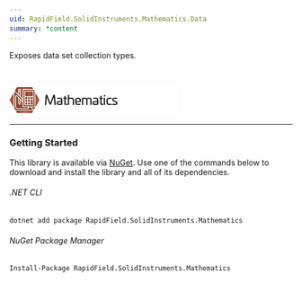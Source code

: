 ```yaml
---
uid: RapidField.SolidInstruments.Mathematics.Data
summary: *content
---
```


<!--
Copyright (c) RapidField LLC. Licensed under the MIT License. See LICENSE.txt in the project root for license information.
-->

Exposes data set collection types.

<br />

![Mathematics label](../images/Label.Mathematics.300w.png)
- - -

### Getting Started

This library is available via [NuGet](https://docs.microsoft.com/en-us/nuget/quickstart/install-and-use-a-package-in-visual-studio). Use one of the commands below to download and install the library and all of its dependencies.

###### .NET CLI

```shell
dotnet add package RapidField.SolidInstruments.Mathematics
```

###### NuGet Package Manager

```shell
Install-Package RapidField.SolidInstruments.Mathematics
```